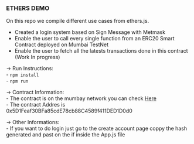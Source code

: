 ### ETHERS DEMO ### 

On this repo we compile different use cases from ethers.js.

- Created a login system based on Sign Message with Metmask 
- Enable the user to call every single function from an ERC20 Smart Contract deployed on Mumbai TestNet
- Enable the user to fetch all the latests transactions done in this contract (Work In progress)

-> Run Instructions:
<br/>
    - ```npm install```
<br/>
    - ```npm run```

-> Contract Information:
<br/>
    - The contract is on the mumbay network you can check <a href="https://mumbai.polygonscan.com/address/0x5D1Feaf30BFa85cdE78cb88C4589f411DED1D0d0">Here</a>
<br/>
    - The contract Addres is 0x5D1Feaf30BFa85cdE78cb88C4589f411DED1D0d0

-> Other Informations:
<br/>
    - If you want to do login just go to the create account page coppy the hash generated and past on the if inside the App.js file
